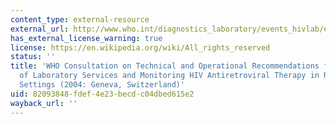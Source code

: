 ```yaml
---
content_type: external-resource
external_url: http://www.who.int/diagnostics_laboratory/events_hivlab/en/index.html
has_external_license_warning: true
license: https://en.wikipedia.org/wiki/All_rights_reserved
status: ''
title: 'WHO Consultation on Technical and Operational Recommendations for Scale-Up
  of Laboratory Services and Monitoring HIV Antiretroviral Therapy in Resource-Limited
  Settings (2004: Geneva, Switzerland)'
uid: 82093848-fdef-4e23-becd-c04dbed615e2
wayback_url: ''
---
```


